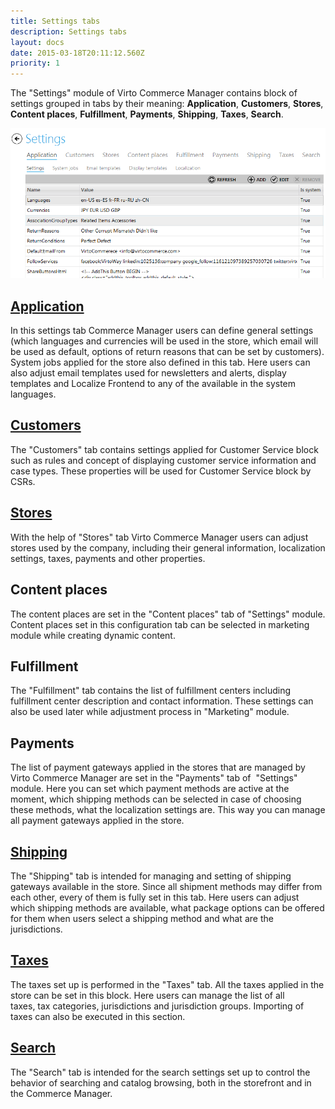 ```yaml
---
title: Settings tabs
description: Settings tabs
layout: docs
date: 2015-03-18T20:11:12.560Z
priority: 1
---
```

The "Settings" module of Virto Commerce Manager contains block of settings grouped in tabs by their meaning: **Application**, **Customers**, **Stores**, **Content places**, **Fulfillment**, **Payments**, **Shipping**, **Taxes**, **Search**.

<img src="../../../../assets/images/docs/image2014-2-3_14_53_4.png" />

## [Application](docs/old-versions/vc113userguide/settings/application-settings)

In this settings tab Commerce Manager users can define general settings (which languages and currencies will be used in the store, which email will be used as default, options of return reasons that can be set by customers). System jobs applied for the store also defined in this tab. Here users can also adjust email templates used for newsletters and alerts, display templates and Localize Frontend to any of the available in the system languages.

## [Customers](docs/old-versions/vc113userguide/settings/customer-profile-attributes)

The "Customers" tab contains settings applied for Customer Service block such as rules and concept of displaying customer service information and case types. These properties will be used for Customer Service block by CSRs.

## [Stores](docs/old-versions/vc113userguide/settings/stores)

With the help of "Stores" tab Virto Commerce Manager users can adjust stores used by the company, including their general information, localization settings, taxes, payments and other properties.

## Content places

The content places are set in the "Content places" tab of "Settings" module. Content places set in this configuration tab can be selected in marketing module while creating dynamic content.

## Fulfillment

The "Fulfillment" tab contains the list of fulfillment centers including fulfillment center description and contact information. These settings can also be used later while adjustment process in "Marketing" module.

## Payments

The list of payment gateways applied in the stores that are managed by Virto Commerce Manager are set in the "Payments" tab of  "Settings" module. Here you can set which payment methods are active at the moment, which shipping methods can be selected in case of choosing these methods, what the localization settings are. This way you can manage all payment gateways applied in the store.

## [Shipping](docs/old-versions/vc113userguide/settings/shipping)

The "Shipping" tab is intended for managing and setting of shipping gateways available in the store. Since all shipment methods may differ from each other, every of them is fully set in this tab. Here users can adjust which shipping methods are available, what package options can be offered for them when users select a shipping method and what are the jurisdictions.

## [Taxes](docs/old-versions/vc113userguide/settings/taxes)

The taxes set up is performed in the "Taxes" tab. All the taxes applied in the store can be set in this block. Here users can manage the list of all taxes, tax categories, jurisdictions and jurisdiction groups. Importing of taxes can also be executed in this section.

## [Search](docs/old-versions/vc113userguide/settings/search-settings)

The "Search" tab is intended for the search settings set up to control the behavior of searching and catalog browsing, both in the storefront and in the Commerce Manager.